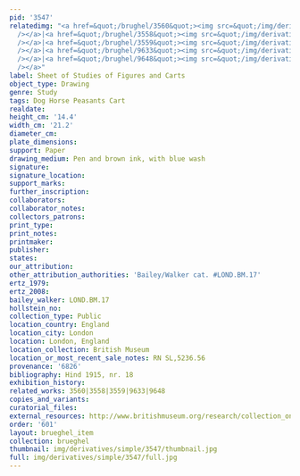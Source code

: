 ```yaml
---
pid: '3547'
relatedimg: "<a href=&quot;/brughel/3560&quot;><img src=&quot;/img/derivatives/simple/3560/thumbnail.jpg&quot;
  /></a>|<a href=&quot;/brughel/3558&quot;><img src=&quot;/img/derivatives/simple/3558/thumbnail.jpg&quot;
  /></a>|<a href=&quot;/brughel/3559&quot;><img src=&quot;/img/derivatives/simple/3559/thumbnail.jpg&quot;
  /></a>|<a href=&quot;/brughel/9633&quot;><img src=&quot;/img/derivatives/simple/9633/thumbnail.jpg&quot;
  /></a>|<a href=&quot;/brughel/9648&quot;><img src=&quot;/img/derivatives/simple/9648/thumbnail.jpg&quot;
  /></a>"
label: Sheet of Studies of Figures and Carts
object_type: Drawing
genre: Study
tags: Dog Horse Peasants Cart
realdate: 
height_cm: '14.4'
width_cm: '21.2'
diameter_cm: 
plate_dimensions: 
support: Paper
drawing_medium: Pen and brown ink, with blue wash
signature: 
signature_location: 
support_marks: 
further_inscription: 
collaborators: 
collaborator_notes: 
collectors_patrons: 
print_type: 
print_notes: 
printmaker: 
publisher: 
states: 
our_attribution: 
other_attribution_authorities: 'Bailey/Walker cat. #LOND.BM.17'
ertz_1979: 
ertz_2008: 
bailey_walker: LOND.BM.17
hollstein_no: 
collection_type: Public
location_country: England
location_city: London
location: London, England
location_collection: British Museum
location_or_most_recent_sale_notes: RN SL,5236.56
provenance: '6826'
bibliography: Hind 1915, nr. 18
exhibition_history: 
related_works: 3560|3558|3559|9633|9648
copies_and_variants: 
curatorial_files: 
external_resources: http://www.britishmuseum.org/research/collection_online/collection_object_details.aspx?objectId=712297&partId=1&searchText=SL%2C5236.56&view=list&page=1
order: '601'
layout: brueghel_item
collection: brueghel
thumbnail: img/derivatives/simple/3547/thumbnail.jpg
full: img/derivatives/simple/3547/full.jpg
---
```

